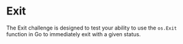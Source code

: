 # Exit

The Exit challenge is designed to test your ability to use the `os.Exit` function in Go to immediately exit with a given status.
